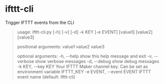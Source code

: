 # ifttt-cli
Trigger IFTTT events from the CLI
>usage: ifttt-cli.py [-h] [-v] [-d] -k KEY [-e EVENT]
>                 [value1] [value2] [value3]
>
>positional arguments:
>value1
>value2
>value3
>
> optional arguments:
> -h, --help            show this help message and exit
> -v, --verbose         show verbose messages
> -d, --debug           show debug messages
>-k KEY, --key KEY     Your IFTTT Maker channel key. Can be set as
>                     environment variable IFTTT_KEY
>-e EVENT, --event EVENT
>                     IFTTT event name (default: ifttt-cli)
